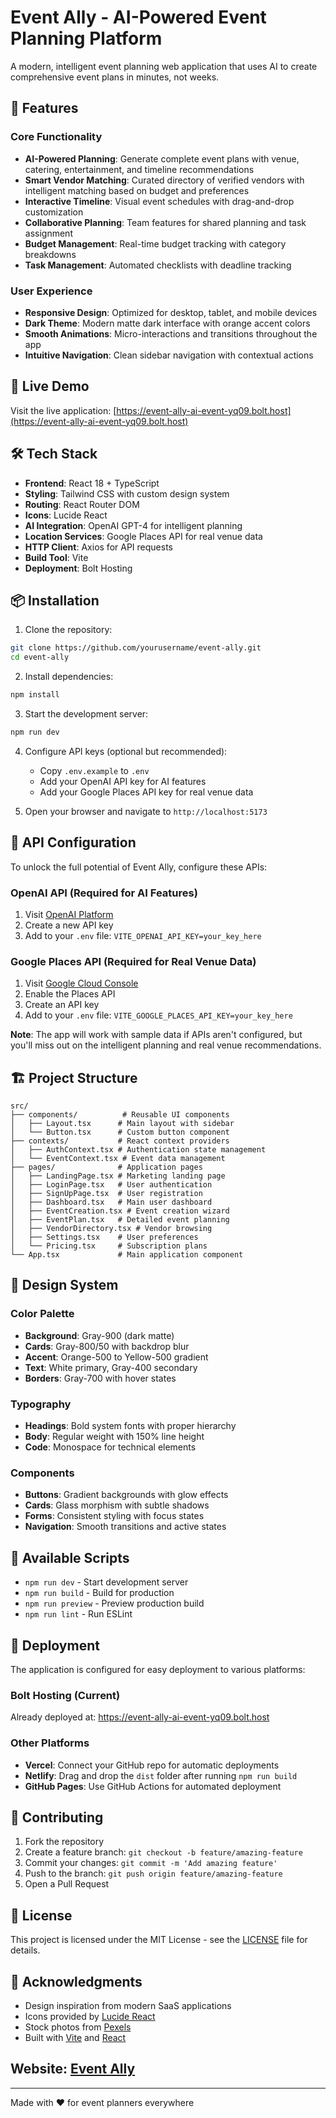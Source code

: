 # Event Ally - AI-Powered Event Planning Platform

A modern, intelligent event planning web application that uses AI to create comprehensive event plans in minutes, not weeks.

## 🌟 Features

### Core Functionality
- **AI-Powered Planning**: Generate complete event plans with venue, catering, entertainment, and timeline recommendations
- **Smart Vendor Matching**: Curated directory of verified vendors with intelligent matching based on budget and preferences
- **Interactive Timeline**: Visual event schedules with drag-and-drop customization
- **Collaborative Planning**: Team features for shared planning and task assignment
- **Budget Management**: Real-time budget tracking with category breakdowns
- **Task Management**: Automated checklists with deadline tracking

### User Experience
- **Responsive Design**: Optimized for desktop, tablet, and mobile devices
- **Dark Theme**: Modern matte dark interface with orange accent colors
- **Smooth Animations**: Micro-interactions and transitions throughout the app
- **Intuitive Navigation**: Clean sidebar navigation with contextual actions

## 🚀 Live Demo

Visit the live application: [https://event-ally-ai-event-yq09.bolt.host](https://event-ally-ai-event-yq09.bolt.host)

## 🛠️ Tech Stack

- **Frontend**: React 18 + TypeScript
- **Styling**: Tailwind CSS with custom design system
- **Routing**: React Router DOM
- **Icons**: Lucide React
- **AI Integration**: OpenAI GPT-4 for intelligent planning
- **Location Services**: Google Places API for real venue data
- **HTTP Client**: Axios for API requests
- **Build Tool**: Vite
- **Deployment**: Bolt Hosting

## 📦 Installation

1. Clone the repository:
```bash
git clone https://github.com/yourusername/event-ally.git
cd event-ally
```

2. Install dependencies:
```bash
npm install
```

3. Start the development server:
```bash
npm run dev
```

4. Configure API keys (optional but recommended):
   - Copy `.env.example` to `.env`
   - Add your OpenAI API key for AI features
   - Add your Google Places API key for real venue data

5. Open your browser and navigate to `http://localhost:5173`

## 🔑 API Configuration

To unlock the full potential of Event Ally, configure these APIs:

### OpenAI API (Required for AI Features)
1. Visit [OpenAI Platform](https://platform.openai.com/api-keys)
2. Create a new API key
3. Add to your `.env` file: `VITE_OPENAI_API_KEY=your_key_here`

### Google Places API (Required for Real Venue Data)
1. Visit [Google Cloud Console](https://console.cloud.google.com/apis/credentials)
2. Enable the Places API
3. Create an API key
4. Add to your `.env` file: `VITE_GOOGLE_PLACES_API_KEY=your_key_here`

**Note**: The app will work with sample data if APIs aren't configured, but you'll miss out on the intelligent planning and real venue recommendations.

## 🏗️ Project Structure

```
src/
├── components/          # Reusable UI components
│   ├── Layout.tsx      # Main layout with sidebar
│   └── Button.tsx      # Custom button component
├── contexts/           # React context providers
│   ├── AuthContext.tsx # Authentication state management
│   └── EventContext.tsx # Event data management
├── pages/              # Application pages
│   ├── LandingPage.tsx # Marketing landing page
│   ├── LoginPage.tsx   # User authentication
│   ├── SignUpPage.tsx  # User registration
│   ├── Dashboard.tsx   # Main user dashboard
│   ├── EventCreation.tsx # Event creation wizard
│   ├── EventPlan.tsx   # Detailed event planning
│   ├── VendorDirectory.tsx # Vendor browsing
│   ├── Settings.tsx    # User preferences
│   └── Pricing.tsx     # Subscription plans
└── App.tsx             # Main application component
```

## 🎨 Design System

### Color Palette
- **Background**: Gray-900 (dark matte)
- **Cards**: Gray-800/50 with backdrop blur
- **Accent**: Orange-500 to Yellow-500 gradient
- **Text**: White primary, Gray-400 secondary
- **Borders**: Gray-700 with hover states

### Typography
- **Headings**: Bold system fonts with proper hierarchy
- **Body**: Regular weight with 150% line height
- **Code**: Monospace for technical elements

### Components
- **Buttons**: Gradient backgrounds with glow effects
- **Cards**: Glass morphism with subtle shadows
- **Forms**: Consistent styling with focus states
- **Navigation**: Smooth transitions and active states

## 🔧 Available Scripts

- `npm run dev` - Start development server
- `npm run build` - Build for production
- `npm run preview` - Preview production build
- `npm run lint` - Run ESLint

## 🚀 Deployment

The application is configured for easy deployment to various platforms:

### Bolt Hosting (Current)
Already deployed at: https://event-ally-ai-event-yq09.bolt.host

### Other Platforms
- **Vercel**: Connect your GitHub repo for automatic deployments
- **Netlify**: Drag and drop the `dist` folder after running `npm run build`
- **GitHub Pages**: Use GitHub Actions for automated deployment

## 🤝 Contributing

1. Fork the repository
2. Create a feature branch: `git checkout -b feature/amazing-feature`
3. Commit your changes: `git commit -m 'Add amazing feature'`
4. Push to the branch: `git push origin feature/amazing-feature`
5. Open a Pull Request

## 📝 License

This project is licensed under the MIT License - see the [LICENSE](LICENSE) file for details.

## 🙏 Acknowledgments

- Design inspiration from modern SaaS applications
- Icons provided by [Lucide React](https://lucide.dev)
- Stock photos from [Pexels](https://pexels.com)
- Built with [Vite](https://vitejs.dev) and [React](https://reactjs.org)

## Website: [Event Ally](https://event-ally.netlify.app)

---

Made with ❤️ for event planners everywhere
